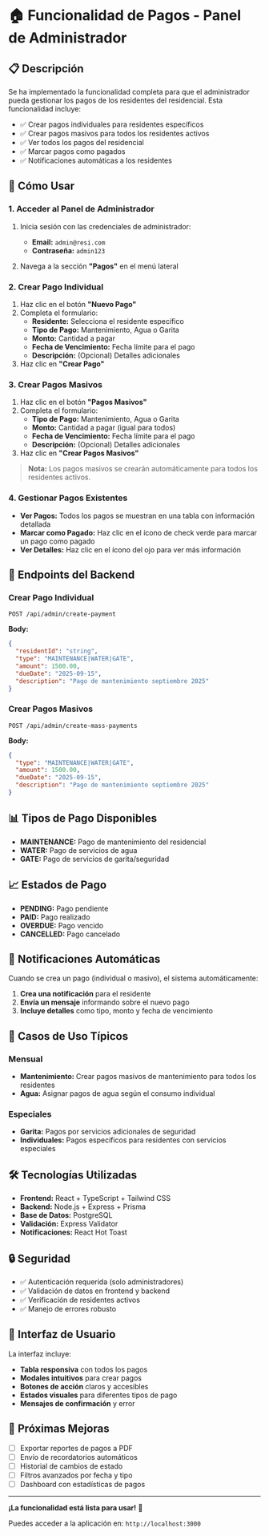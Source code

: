 # 🏠 Funcionalidad de Pagos - Panel de Administrador

## 📋 Descripción

Se ha implementado la funcionalidad completa para que el administrador pueda gestionar los pagos de los residentes del residencial. Esta funcionalidad incluye:

- ✅ Crear pagos individuales para residentes específicos
- ✅ Crear pagos masivos para todos los residentes activos
- ✅ Ver todos los pagos del residencial
- ✅ Marcar pagos como pagados
- ✅ Notificaciones automáticas a los residentes

## 🚀 Cómo Usar

### 1. Acceder al Panel de Administrador

1. Inicia sesión con las credenciales de administrador:
   - **Email:** `admin@resi.com`
   - **Contraseña:** `admin123`

2. Navega a la sección **"Pagos"** en el menú lateral

### 2. Crear Pago Individual

1. Haz clic en el botón **"Nuevo Pago"**
2. Completa el formulario:
   - **Residente:** Selecciona el residente específico
   - **Tipo de Pago:** Mantenimiento, Agua o Garita
   - **Monto:** Cantidad a pagar
   - **Fecha de Vencimiento:** Fecha límite para el pago
   - **Descripción:** (Opcional) Detalles adicionales
3. Haz clic en **"Crear Pago"**

### 3. Crear Pagos Masivos

1. Haz clic en el botón **"Pagos Masivos"**
2. Completa el formulario:
   - **Tipo de Pago:** Mantenimiento, Agua o Garita
   - **Monto:** Cantidad a pagar (igual para todos)
   - **Fecha de Vencimiento:** Fecha límite para el pago
   - **Descripción:** (Opcional) Detalles adicionales
3. Haz clic en **"Crear Pagos Masivos"**

> **Nota:** Los pagos masivos se crearán automáticamente para todos los residentes activos.

### 4. Gestionar Pagos Existentes

- **Ver Pagos:** Todos los pagos se muestran en una tabla con información detallada
- **Marcar como Pagado:** Haz clic en el ícono de check verde para marcar un pago como pagado
- **Ver Detalles:** Haz clic en el ícono del ojo para ver más información

## 🔧 Endpoints del Backend

### Crear Pago Individual
```
POST /api/admin/create-payment
```

**Body:**
```json
{
  "residentId": "string",
  "type": "MAINTENANCE|WATER|GATE",
  "amount": 1500.00,
  "dueDate": "2025-09-15",
  "description": "Pago de mantenimiento septiembre 2025"
}
```

### Crear Pagos Masivos
```
POST /api/admin/create-mass-payments
```

**Body:**
```json
{
  "type": "MAINTENANCE|WATER|GATE",
  "amount": 1500.00,
  "dueDate": "2025-09-15",
  "description": "Pago de mantenimiento septiembre 2025"
}
```

## 📊 Tipos de Pago Disponibles

- **MAINTENANCE:** Pago de mantenimiento del residencial
- **WATER:** Pago de servicios de agua
- **GATE:** Pago de servicios de garita/seguridad

## 📈 Estados de Pago

- **PENDING:** Pago pendiente
- **PAID:** Pago realizado
- **OVERDUE:** Pago vencido
- **CANCELLED:** Pago cancelado

## 🔔 Notificaciones Automáticas

Cuando se crea un pago (individual o masivo), el sistema automáticamente:

1. **Crea una notificación** para el residente
2. **Envía un mensaje** informando sobre el nuevo pago
3. **Incluye detalles** como tipo, monto y fecha de vencimiento

## 🎯 Casos de Uso Típicos

### Mensual
- **Mantenimiento:** Crear pagos masivos de mantenimiento para todos los residentes
- **Agua:** Asignar pagos de agua según el consumo individual

### Especiales
- **Garita:** Pagos por servicios adicionales de seguridad
- **Individuales:** Pagos específicos para residentes con servicios especiales

## 🛠️ Tecnologías Utilizadas

- **Frontend:** React + TypeScript + Tailwind CSS
- **Backend:** Node.js + Express + Prisma
- **Base de Datos:** PostgreSQL
- **Validación:** Express Validator
- **Notificaciones:** React Hot Toast

## 🔒 Seguridad

- ✅ Autenticación requerida (solo administradores)
- ✅ Validación de datos en frontend y backend
- ✅ Verificación de residentes activos
- ✅ Manejo de errores robusto

## 📱 Interfaz de Usuario

La interfaz incluye:

- **Tabla responsiva** con todos los pagos
- **Modales intuitivos** para crear pagos
- **Botones de acción** claros y accesibles
- **Estados visuales** para diferentes tipos de pago
- **Mensajes de confirmación** y error

## 🚀 Próximas Mejoras

- [ ] Exportar reportes de pagos a PDF
- [ ] Envío de recordatorios automáticos
- [ ] Historial de cambios de estado
- [ ] Filtros avanzados por fecha y tipo
- [ ] Dashboard con estadísticas de pagos

---

**¡La funcionalidad está lista para usar!** 🎉

Puedes acceder a la aplicación en: `http://localhost:3000` 